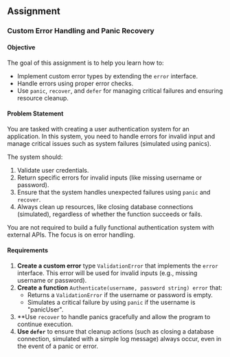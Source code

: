 ## Assignment

### Custom Error Handling and Panic Recovery

#### Objective

The goal of this assignment is to help you learn how to:

- Implement custom error types by extending the `error` interface.
- Handle errors using proper error checks.
- Use `panic`, `recover`, and `defer` for managing critical failures and ensuring resource cleanup.

#### Problem Statement

You are tasked with creating a user authentication system for an application. In this system, you need to handle errors for invalid input and manage critical issues such as system failures (simulated using panics).

The system should:

1. Validate user credentials.
2. Return specific errors for invalid inputs (like missing username or password).
3. Ensure that the system handles unexpected failures using `panic` and `recover`.
4. Always clean up resources, like closing database connections (simulated), regardless of whether the function succeeds or fails.

You are not required to build a fully functional authentication system with external APIs. The focus is on error handling.

#### Requirements

1. **Create a custom error** type `ValidationError` that implements the `error` interface. This error will be used for invalid inputs (e.g., missing username or password).
2. **Create a function** `Authenticate(username, password string) error` that:
   - Returns a `ValidationError` if the username or password is empty.
   - Simulates a critical failure by using `panic` if the username is "panicUser".
3. \*\*Use <code>recover</code></strong> to handle panics gracefully and allow the program to continue execution.
4. <strong>Use <code>defer</code></strong> to ensure that cleanup actions (such as closing a database connection, simulated with a simple log message) always occur, even in the event of a panic or error.
